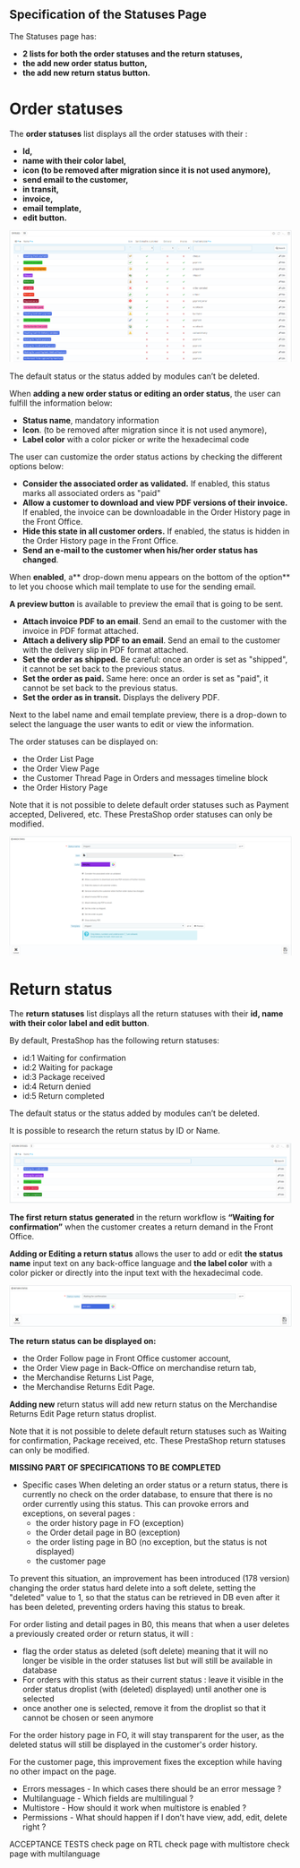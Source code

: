 ## **Specification of the Statuses Page**
The Statuses page has:

- **2 lists for both the order statuses and the return statuses,**
-   **the add new order status button,**
-   **the add new return status button.**


# **Order statuses**

The **order statuses** list displays all the order statuses with their :



*   **Id,**
*   **name with their color label,**
*   **icon (to be removed after migration since it is not used anymore),**
*   **send email to the customer,**
*   **in transit,**
*   **invoice,**
*   **email template,**
*   **edit button.**

![Order statuses list](/img/list%20order%20statuses.png)

The default status or the status added by modules can’t be deleted.

When **adding a new order status or editing an order status**, the user can fulfill the information below:
*   **Status name**, mandatory information
*   **Icon**. (to be removed after migration since it is not used anymore),
*   **Label color** with a color picker or write the hexadecimal code

The user can customize the order status actions by checking the different options below:


*   **Consider the associated order as validated.** If enabled, this status marks all associated orders as "paid"
*   **Allow a customer to download and view PDF versions of their invoice.** If enabled, the invoice can be downloadable in the  Order History page in the Front Office.
*   **Hide this state in all customer orders.** If enabled, the status is hidden in the Order History page in the Front Office.
*   **Send an e-mail to the customer when his/her order status has changed**. 

When **enabled**, a** drop-down menu appears on the bottom of the option** to let you choose which mail template to use for the sending email. 

**A preview button** is available to preview the email that is going to be sent.


*   **Attach invoice PDF to an email**. Send an email to the customer with the invoice in PDF format attached.
*   **Attach a delivery slip PDF to an email**. Send an email to the customer with the delivery slip in PDF format attached.
*   **Set the order as shipped.** Be careful: once an order is set as "shipped", it cannot be set back to the previous status.
*   **Set the order as paid.** Same here: once an order is set as "paid", it cannot be set back to the previous status.
*   **Set the order as in transit.** Displays the delivery PDF.

Next to the label name and email template preview, there is a drop-down to select the language the user wants to edit or view the information.

The order statuses can be displayed on:
*   the Order List Page
*   the Order View Page
*   the Customer Thread Page in Orders and messages timeline block
*   the Order History Page

Note that it is not possible to delete default order statuses such as Payment accepted, Delivered, etc. These PrestaShop order statuses can only be modified.

![Order status form](/img/edit%20the%20order%20status.png)

# **Return status**

The **return statuses** list displays all the return statuses with their **id, name with their color label and edit button**. 

By default, PrestaShop has the following return statuses: 
*   id:1	Waiting for confirmation	
*   id:2	Waiting for package	
*   id:3	Package received	
*   id:4	Return denied	
*   id:5	Return completed	

The default status or the status added by modules can’t be deleted.

It is possible to research the return status by ID or Name.

![Return statuse list](/img/list%20return%20statuses.png)

**The first return status generated** in the return workflow is **“Waiting for confirmation”** when the customer creates a return demand in the Front Office. 

**Adding or Editing a return status** allows the user to add or edit **the status name** input text on any back-office language and **the label color** with a color picker or directly into the input text with the hexadecimal code. 

![Add new return status](/img/creating%20an%20return%20status.png)

**The return status can be displayed on:**
*   the Order Follow page in Front Office customer account,
*   the Order View page in Back-Office on merchandise return tab, 
*   the Merchandise Returns List Page,
*   the Merchandise Returns Edit Page.

**Adding new** return status will add new return status on the Merchandise Returns Edit Page return status droplist.

Note that it is not possible to delete default return statuses such as Waiting for confirmation, Package received, etc. These PrestaShop return statuses can only be modified.


**MISSING PART OF SPECIFICATIONS TO BE COMPLETED**

- Specific cases 
When deleting an order status or a return status, there is currently no check on the order database, to ensure that there is no order currently using this status. This can provoke errors and exceptions, on several pages : 
  - the order history page in FO (exception)
  - the Order detail page in BO (exception)
  - the order listing page in BO (no exception, but the status is not displayed)
  - the customer page
  
 To prevent this situation, an improvement has been introduced (178 version) changing the order status hard delete into a soft delete, setting the "deleted" value to 1, so that the status can be retrieved in DB even after it has been deleted, preventing orders having this status to break.

For order listing and detail pages in B0, this means that when a user deletes a previously created order or return status, it will :
- flag the order status as deleted (soft delete) meaning that it will no longer be visible in the order statuses list but will still be available in database
- For orders with this status as their current status : leave it visible in the order status droplist (with (deleted) displayed) until another one is selected
- once another one is selected, remove it from the droplist so that it cannot be chosen or seen anymore

For the order history page in FO, it will stay transparent for the user, as the deleted status will still be displayed in the customer's order history.

For the customer page, this improvement fixes the exception while having no other impact on the page.


- Errors messages - In which cases there should be an error message ?
- Multilanguage - Which fields are multilingual ?
- Multistore - How should it work when multistore is enabled ?
- Permissions - What should happen if I don’t have view, add, edit, delete right ?


ACCEPTANCE TESTS
check page on RTL
check page with multistore
check page with multilanguage

